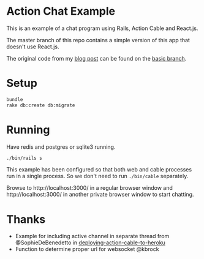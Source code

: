 # Action Chat Example

This is an example of a chat program using Rails, Action Cable and React.js.

The master branch of this repo contains a simple version of this app that
doesn't use React.js.

The original code from my [blog post] can be found on the [basic branch].

# Setup

```bash
bundle
rake db:create db:migrate
```

# Running

Have redis and postgres or sqlite3 running.

```bash
./bin/rails s
```

This example has been configured so that
both web and cable processes run in a single process.
So we don't need to run `./bin/cable` separately.

Browse to http://localhost:3000/ in a regular browser window and http://localhost:3000/ in another private browser window to start chatting.

# Thanks

- Example for including active channel in separate thread from @SophieDeBenedetto in [deploying-action-cable-to-heroku]
- Function to determine proper url for websocket @kbrock

[deploying-action-cable-to-heroku]: http://www.thegreatcodeadventure.com/deploying-action-cable-to-heroku/
[blog post]: http://nithinbekal.com/posts/rails-action-cable/
[basic branch]: https://github.com/nithinbekal/actioncable-chat-example/tree/basic
